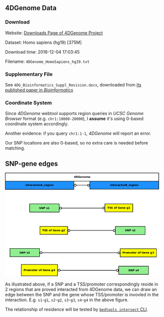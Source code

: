 ## 4DGenome Data

### Download

Website: [Downloads Page of 4DGenome Project](https://4dgenome.research.chop.edu/Download.html)

Dataset: Homo sapiens (hg19) [375M]

Download time: 2018-12-04 17:03:45

Filename: `4DGenome_HomoSapiens_hg19.txt`

### Supplementary File

See `4DG_Bioinformatics_Suppl_Revision.docx`, downloaded from [its published paper in _Bioinformatics_](https://academic.oup.com/bioinformatics/article/32/17/2727/2450752)

### Coordinate System

Since _4DGenome_ webtool supports region queries in _UCSC Genome Browser_ format (e.g. `chr1:10000-20000`), I **assume** it's using 0-based coordinate system accordingly.

Another evidence: if you query `chr1:1-1`, _4DGenome_ will report an error.

Our SNP locations are also 0-based, so no extra care is needed before matching.

## SNP-gene edges

![](./4DGenome_edges.png)

As illustrated above, if a SNP and a TSS/promoter correspondingly reside in 2 regions that are proved interacted from 4DGenome data, we can draw an edge between the SNP and the gene whose TSS/promoter is invovled in the interaction. E.g. `s1`-`g1`, `s2`-`g2`, `s3`-`g3`, `s4`-`g4` in the above figure.

The relationship of residence will be tested by [`bedtools intersect` CLI](https://bedtools.readthedocs.io/en/latest/content/tools/intersect.html).